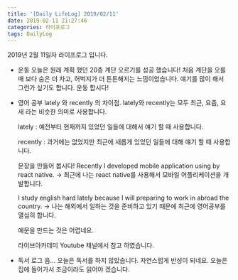 ```yaml
---
title: '[Daily LifeLog] 2019/02/11'
date: 2019-02-11 21:27:46
categories: 라이프로그
tags: DailyLog
---
```


2019년 2월 11일자 라이프로그 입니다.

- 운동
	오늘은 원래 계획 했던 20층 계단 오르기를 성공 했습니다!
	처음 계단을 오를 때 보다 숨은 더 차고, 허벅지가 더 튼튼해지는 느낌이었습니다.
	얘기를 많이 해서 그런가 싶기도 합니다.
	운동 합시다!

- 영어 공부
  lately 와 recently 의 차이점.
	lately와 recently는 모두 최근, 요즘, 요새 라는 비슷한 의미로 사용합니다.

	lately : 예전부터 현재까지 있었던 일들에 대해서 얘기 할 때 사용합니다.
	
	recently : 과거에는 없었지만 최근에 새롭게 있었던 일들에 대해 얘기 할 때 사용합니다.

	문장을 만들어 봅시다!
	Recently I developed mobile application using by react native.
	-> 최근에 나는 react native를 사용해서 모바일 어플리케이션을 개발합니다.

	I study english hard lately because I will preparing to work in abroad the country.
	-> 나는 해외에서 일하는 것을 준비하고 있기 때문에  최근에 영어공부를 열심히 합니다.

	예문을 만드는 것은 어렵네요.

	라이브아카데미 Youtube 채널에서 참고 하였습니다.

- 독서 로그
  음... 오늘은 독서를 하지 않았습니다.
	자연스럽게 반성이 되네요.
	오늘은 집에 들어가서 조금이라도 읽어야 겠습니다.
